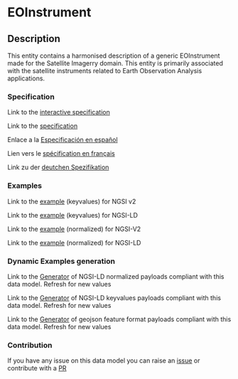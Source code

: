 # EOInstrument

## Description 

This entity contains a harmonised description of a generic EOInstrument made for the Satellite Imagerry domain. This entity is primarily associated with the satellite instruments related to Earth Observation Analysis applications.
### Specification

Link to the [interactive specification](https://swagger.lab.fiware.org/?url=https://smart-data-models.github.io/dataModel.SatelliteImagery/EOInstrument/swagger.yaml)

Link to the [specification](https://smart-data-models.github.io/dataModel.SatelliteImagery/EOInstrument/doc/spec.md)

Enlace a la [Especificación en español](https://smart-data-models.github.io/dataModel.SatelliteImagery/EOInstrument/doc/spec_ES.md)

Lien vers le [spécification en français](https://smart-data-models.github.io/dataModel.SatelliteImagery/EOInstrument/doc/spec_FR.md)

Link zu der [deutchen Spezifikation](https://smart-data-models.github.io/dataModel.SatelliteImagery/EOInstrument/doc/spec_DE.md)
### Examples

Link to the [example](https://smart-data-models.github.io/dataModel.SatelliteImagery/EOInstrument/examples/example.json) (keyvalues) for NGSI v2

Link to the [example](https://smart-data-models.github.io/dataModel.SatelliteImagery/EOInstrument/examples/example.jsonld) (keyvalues) for NGSI-LD

Link to the [example](https://smart-data-models.github.io/dataModel.SatelliteImagery/EOInstrument/examples/example-normalized.json) (normalized) for NGSI-V2

Link to the [example](https://smart-data-models.github.io/dataModel.SatelliteImagery/EOInstrument/examples/example-normalized.jsonld) (normalized) for NGSI-LD
### Dynamic Examples generation

Link to the [Generator](https://smartdatamodels.org/extra/ngsi-ld_generator_v0.92.php?schemaUrl=https://raw.githubusercontent.com/smart-data-models/dataModel.SatelliteImagery/master/EOInstrument/schema.json&email=info@smartdatamodels.org) of NGSI-LD normalized payloads compliant with this data model. Refresh for new values

Link to the [Generator](https://smartdatamodels.org/extra/ngsi-ld_generator_keyvalues_v0.92.php?schemaUrl=https://raw.githubusercontent.com/smart-data-models/dataModel.SatelliteImagery/master/EOInstrument/schema.json&email=info@smartdatamodels.org) of NGSI-LD keyvalues payloads compliant with this data model. Refresh for new values

Link to the [Generator](https://smartdatamodels.org/extra/geojson_features_generator_v1.0.php?schemaUrl=https://raw.githubusercontent.com/smart-data-models/dataModel.SatelliteImagery/master/EOInstrument/schema.json&email=info@smartdatamodels.org) of geojson feature format payloads compliant with this data model. Refresh for new values
### Contribution

 If you have any issue on this data model you can raise an [issue](https://github.com/smart-data-models/dataModel.SatelliteImagery/issues)  or contribute with a [PR](https://github.com/smart-data-models/dataModel.SatelliteImagery/pulls)